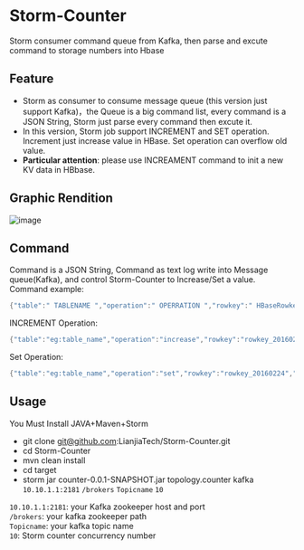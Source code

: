 # Storm-Counter
Storm consumer command queue from Kafka, then parse and excute command to storage numbers into Hbase

## Feature

* Storm as consumer to consume message queue (this version just support Kafka)，the Queue is a big command list, every command is a JSON String, Storm just parse every command then excute it.
* In this version, Storm job support INCREMENT and SET operation. Increment just increase value in HBase. Set operation can overflow old value. 
* <b>Particular attention</b>: please use INCREAMENT command to init a new KV data in HBbase.

## Graphic Rendition
 ![image](https://raw.githubusercontent.com/pangee/Storm-Counter/master/images/storm-counter.png)
 
## Command
Command is a JSON String, Command as text log write into Message queue(Kafka), and control Storm-Counter to Increase/Set a value.<br/>
Command example:
```Java
{"table":" TABLENAME ","operation":" OPERRATION ","rowkey":" HBaseRowkey ","family":" HBaseFamilyName ","qualifier":" HBaseQualifier ","value": VALUE }
```

INCREMENT Operation:
```Java
{"table":"eg:table_name","operation":"increase","rowkey":"rowkey_20160224","family":"user","qualifier":"age","value":1}
```

Set Operation:
```Java
{"table":"eg:table_name","operation":"set","rowkey":"rowkey_20160224","family":"user","qualifier":"age","value":99}
```

## Usage 
You Must Install JAVA+Maven+Storm
* git clone git@github.com:LianjiaTech/Storm-Counter.git 
* cd Storm-Counter
* mvn clean install
* cd target 
* storm jar counter-0.0.1-SNAPSHOT.jar topology.counter kafka `10.10.1.1:2181` `/brokers` `Topicname` `10` 

`10.10.1.1:2181`: your Kafka zookeeper host and port<br/>
`/brokers`: your kafka zookeeper path<br/>
`Topicname`: your kafka topic name<br/>
`10`: Storm counter concurrency number<br/>
<br/>
